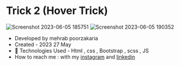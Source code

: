 # Trick 2 (Hover Trick)


![Screenshot 2023-06-05 185751](https://github.com/mmehrab-pz/trick-2/assets/99506317/693f1c82-fe6f-48fe-93c0-2a5cd22322f6)
![Screenshot 2023-06-05 190352](https://github.com/mmehrab-pz/trick-2/assets/99506317/05dc1aa8-0d0a-47d1-a05d-4d1aa40a5387)

- Developed by mehrab poorzakaria
- Created - 2023 27 May
- 🤖 Technologies Used - Html , css , Bootstrap , scss , JS
- How to reach me : with my
[instagram](https://www.instagram.com/mehrab.poorzakaria_web/) and
[linkedin](https://www.linkedin.com/in/mehrab-poorzakaria-1b2492237/)
